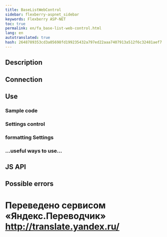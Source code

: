 ```yaml
--- 
title: BaseListWebControl 
sidebar: flexberry-aspnet_sidebar 
keywords: Flexberry ASP-NET 
toc: true 
permalink: en/fa_base-list-web-control.html 
lang: en 
autotranslated: true 
hash: 2648789353cd3a05698fd199235432a797ed22aaa7407913a512f6c32481aef7 
--- 
```


## Description 

## Connection 

## Use 

### Sample code 

### Settings control 

### formatting Settings 

### ...useful ways to use... 

## JS API 

## Possible errors 



 # Переведено сервисом «Яндекс.Переводчик» http://translate.yandex.ru/